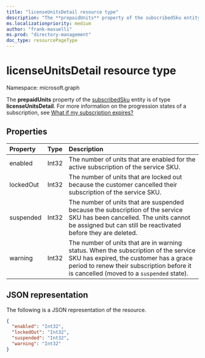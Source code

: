 ```yaml
---
title: "licenseUnitsDetail resource type"
description: "The **prepaidUnits** property of the subscribedSku entity is of type **licenseUnitsDetail**."
ms.localizationpriority: medium
author: "frank-masuelli"
ms.prod: "directory-management"
doc_type: resourcePageType
---
```


# licenseUnitsDetail resource type

Namespace: microsoft.graph

The **prepaidUnits** property of the [subscribedSku](subscribedsku.md) entity is of type **licenseUnitsDetail**. For more information on the progression states of a subscription, see [What if my subscription expires?](/microsoft-365/commerce/subscriptions/what-if-my-subscription-expires?view=o365-worldwide&preserve-view=true)

## Properties

| Property  | Type  | Description                                                                                                                                                                                                                |
| :-------- | :---- | :------------------------------------------------------------------------------------------------------------------------------------------------------------------------------------------------------------------------- |
| enabled   | Int32 | The number of units that are enabled for the active subscription of the service SKU.                                                                                                                                       |
| lockedOut | Int32 | The number of units that are locked out because the customer cancelled their subscription of the service SKU.                                                                                                              |
| suspended | Int32 | The number of units that are suspended because the subscription of the service SKU has been cancelled. The units cannot be assigned but can still be reactivated before they are deleted.                                  |
| warning   | Int32 | The number of units that are in warning status. When the subscription of the service SKU has expired, the customer has a grace period to renew their subscription before it is cancelled (moved to a `suspended` state).   |

## JSON representation

The following is a JSON representation of the resource.

<!-- {
  "blockType": "resource",
  "optionalProperties": [

  ],
  "@odata.type": "microsoft.graph.licenseUnitsDetail"
}-->

```json
{
  "enabled": "Int32",
  "lockedOut": "Int32",
  "suspended": "Int32",
  "warning": "Int32"
}
```

<!-- uuid: 8fcb5dbc-d5aa-4681-8e31-b001d5168d79
2015-10-25 14:57:30 UTC -->
<!-- {
  "type": "#page.annotation",
  "description": "licenseUnitsDetail resource",
  "keywords": "",
  "section": "documentation",
  "tocPath": ""
}-->
